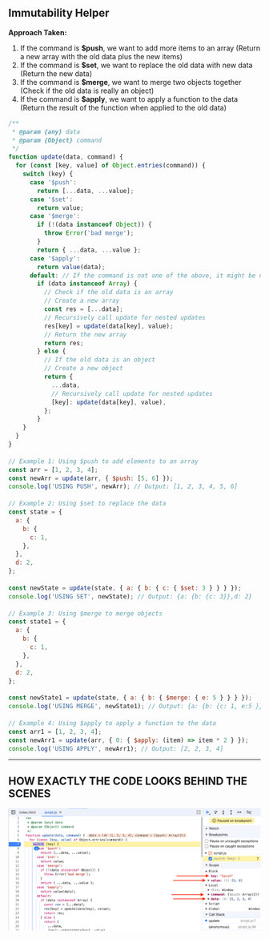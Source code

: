 ## Immutability Helper

**Approach Taken:**
1. If the command is **$push**, we want to add more items to an array (Return a new array with the old data plus the new items)
2. If the command is **$set**, we want to replace the old data with new data (Return the new data)
3. If the command is **$merge**, we want to merge two objects together (Check if the old data is really an object)
4. If the command is **$apply**, we want to apply a function to the data (Return the result of the function when applied to the old data)

```js
/**
 * @param {any} data
 * @param {Object} command
 */
function update(data, command) {
  for (const [key, value] of Object.entries(command)) {
    switch (key) {
      case '$push':
        return [...data, ...value];
      case '$set':
        return value;
      case '$merge':
        if (!(data instanceof Object)) {
          throw Error('bad merge');
        }
        return { ...data, ...value };
      case '$apply':
        return value(data);
      default: // If the command is not one of the above, it might be nested commands
        if (data instanceof Array) {
          // Check if the old data is an array
          // Create a new array
          const res = [...data];
          // Recursively call update for nested updates
          res[key] = update(data[key], value);
          // Return the new array
          return res;
        } else {
          // If the old data is an object
          // Create a new object
          return {
            ...data,
            // Recursively call update for nested updates
            [key]: update(data[key], value),
          };
        }
    }
  }
}

// Example 1: Using $push to add elements to an array
const arr = [1, 2, 3, 4];
const newArr = update(arr, { $push: [5, 6] });
console.log('USING PUSH', newArr); // Output: [1, 2, 3, 4, 5, 6]

// Example 2: Using $set to replace the data
const state = {
  a: {
    b: {
      c: 1,
    },
  },
  d: 2,
};

const newState = update(state, { a: { b: { c: { $set: 3 } } } });
console.log('USING SET', newState); // Output: {a: {b: {c: 3}},d: 2}

// Example 3: Using $merge to merge objects
const state1 = {
  a: {
    b: {
      c: 1,
    },
  },
  d: 2,
};

const newState1 = update(state, { a: { b: { $merge: { e: 5 } } } });
console.log('USING MERGE', newState1); // Output: {a: {b: {c: 1, e:5 }}, d: 2}

// Example 4: Using $apply to apply a function to the data
const arr1 = [1, 2, 3, 4];
const newArr1 = update(arr, { 0: { $apply: (item) => item * 2 } });
console.log('USING APPLY', newArr1); // Output: [2, 2, 3, 4]
```

---

## HOW EXACTLY THE CODE LOOKS BEHIND THE SCENES
![alt text](./imagesUsed/immutability_helper_code_exec.png)